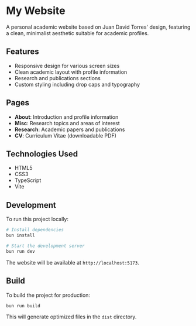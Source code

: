 # My Website

A personal academic website based on Juan David Torres' design, featuring a clean, minimalist aesthetic suitable for academic profiles.

## Features

- Responsive design for various screen sizes
- Clean academic layout with profile information
- Research and publications sections
- Custom styling including drop caps and typography

## Pages

- **About**: Introduction and profile information
- **Misc**: Research topics and areas of interest
- **Research**: Academic papers and publications
- **CV**: Curriculum Vitae (downloadable PDF)

## Technologies Used

- HTML5
- CSS3
- TypeScript
- Vite

## Development

To run this project locally:

```bash
# Install dependencies
bun install

# Start the development server
bun run dev
```

The website will be available at `http://localhost:5173`.

## Build

To build the project for production:

```bash
bun run build
```

This will generate optimized files in the `dist` directory.
